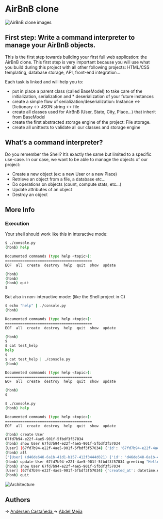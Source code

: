 # AirBnB clone

![AirBnB clone images](https://i.imgur.com/78Nj81H.png)

## First step: Write a command interpreter to manage your AirBnB objects.
This is the first step towards building your first full web application: the AirBnB clone. This first step is very important because you will use what you build during this project with all other following projects: HTML/CSS templating, database storage, API, front-end integration…

Each task is linked and will help you to:

* put in place a parent class (called BaseModel) to take care of the initialization, serialization and * deserialization of your future instances
* create a simple flow of serialization/deserialization: Instance <-> Dictionary <-> JSON string <-> file
* create all classes used for AirBnB (User, State, City, Place…) that inherit from BaseModel
* create the first abstracted storage engine of the project: File storage.
* create all unittests to validate all our classes and storage engine


## What’s a command interpreter?
Do you remember the Shell? It’s exactly the same but limited to a specific use-case. In our case, we want to be able to manage the objects of our project:

* Create a new object (ex: a new User or a new Place)
* Retrieve an object from a file, a database etc…
* Do operations on objects (count, compute stats, etc…)
* Update attributes of an object
* Destroy an object


## More Info

### Execution

Your shell should work like this in interactive mode:

```bash
$ ./console.py
(hbnb) help

Documented commands (type help <topic>):
========================================
EOF  all  create  destroy  help  quit  show  update

(hbnb) 
(hbnb) 
(hbnb) quit
$
```

But also in non-interactive mode: (like the Shell project in C)

```bash
$ echo "help" | ./console.py
(hbnb)

Documented commands (type help <topic>):
========================================
EOF  all  create  destroy  help  quit  show  update

(hbnb)
$
$ cat test_help
help
$
$ cat test_help | ./console.py
(hbnb)

Documented commands (type help <topic>):
========================================
EOF  all  create  destroy  help  quit  show  update

(hbnb) 
$
```

```bash
$ ./console.py
(hbnb) help

Documented commands (type help <topic>):
========================================
EOF  all  create  destroy  help  quit  show  update

(hbnb) create User
67fd7b94-e22f-4ae5-901f-5fbdf3f57034
(hbnb) show User 67fd7b94-e22f-4ae5-901f-5fbdf3f57034
[User] (67fd7b94-e22f-4ae5-901f-5fbdf3f57034) {'id': '67fd7b94-e22f-4ae5-901f-5fbdf3f57034', 'created_at': datetime.datetime(2020, 7, 2, 3, 37, 29, 103113), 'updated_at': datetime.datetime(2020, 7, 2, 3, 37, 29, 103153)}
(hbnb) all
["[User] (d46de648-6a1b-41d1-b157-412f3444d021) {'id': 'd46de648-6a1b-41d1-b157-412f3444d021', 'created_at': datetime.datetime(2020, 7, 2, 3, 36, 44, 409077), 'updated_at': datetime.datetime(2020, 7, 2, 3, 36, 44, 409107)}", "[User] (67fd7b94-e22f-4ae5-901f-5fbdf3f57034) {'id': '67fd7b94-e22f-4ae5-901f-5fbdf3f57034', 'created_at': datetime.datetime(2020, 7, 2, 3, 37, 29, 103113), 'updated_at': datetime.datetime(2020, 7, 2, 3, 37, 29, 103153)}"]
(hbnb) update User 67fd7b94-e22f-4ae5-901f-5fbdf3f57034 greeting "Hello"
(hbnb) show User 67fd7b94-e22f-4ae5-901f-5fbdf3f57034
[User] (67fd7b94-e22f-4ae5-901f-5fbdf3f57034) {'created_at': datetime.datetime(2020, 7, 2, 3, 37, 29, 103113), 'greeting': 'Hello', 'id': '67fd7b94-e22f-4ae5-901f-5fbdf3f57034', 'updated_at': datetime.datetime(2020, 7, 2, 3, 39, 16, 797322)}
(hbnb) quit
```

![Architecture](https://i.imgur.com/xhDYcWv.png)

## Authors

→ [Andersen Castañeda ](https://github.com/AndersenCastaneda)
→ [Abdel Mejia](https://github.com/Bhalut)
